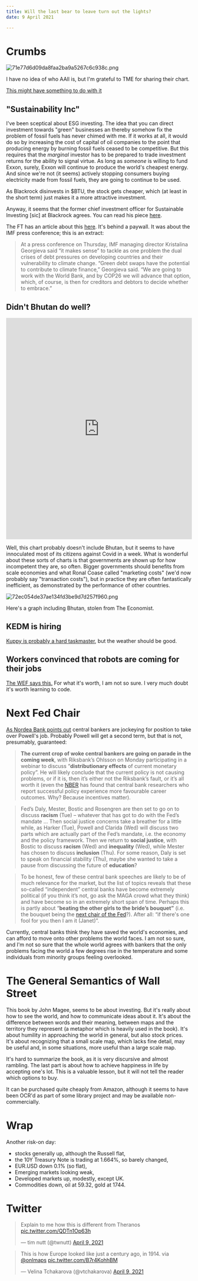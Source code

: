 ```yaml
---
title: Will the last bear to leave turn out the lights?
date: 9 April 2021

---
```


# Crumbs

![71e77d6d09da8faa2ba9a5267c6c938c.png]({attach}71e77d6d09da8faa2ba9a5267c6c938c.png)

I have no idea of who AAll is, but I'm grateful to TME for sharing their chart.

[This might have something to do with it](https://www.reuters.com/article/us-markets-flows/more-money-poured-into-stocks-in-past-five-months-than-over-last-12-years-bofa-idUSKBN2BW15S)

## "Sustainability Inc"

I've been sceptical about ESG investing. 
The idea that you can direct investment towards "green" businesses an thereby somehow fix the problem of fossil fuels has never chimed with me.
If it works at all, it would do so by increasing the cost of capital of oil companies to the point that producing energy by burning fossil fuels ceased to be competitive.
But this requires that the _marginal_ investor has to be prepared to trade investment returns for the ability to signal virtue.
As long as _someone_ is willing to fund Exxon, surely, Exxon will continue to produce the world's cheapest energy.
And since we're not (it seems) actively stopping consumers buying electricity made from fossil fuels, they are going to continue to be used.

As Blackrock disinvests in $BTU, the stock gets cheaper, which (at least in the short term) just makes it a more attractive investment.

Anyway, it seems that the former chief investment officer for Sustainable Investing [sic] at Blackrock agrees. You can read his piece [here](https://eu.usatoday.com/story/opinion/2021/03/16/wall-street-esg-sustainable-investing-greenwashing-column/6948923002/).

The FT has an article about this [here](https://www.ft.com/content/984d952c-fea6-432f-8938-21e532d513d8). It's behind a paywall. It was about the IMF press conference; this is an extract:

> At a press conference on Thursday, IMF managing director Kristalina Georgieva said “it makes sense” to tackle as one problem the dual crises of debt pressures on developing countries and their vulnerability to climate change. “Green debt swaps have the potential to contribute to climate finance,” Georgieva said. “We are going to work with the World Bank, and by COP26 we will advance that option, which, of course, is then for creditors and debtors to decide whether to embrace.”

## Didn't Bhutan do well?

<iframe src="https://ourworldindata.org/explorers/coronavirus-data-explorer?zoomToSelection=true&pickerSort=desc&pickerMetric=new_vaccinations_smoothed_per_hundred&Metric=People+vaccinated&Interval=Cumulative&Relative+to+Population=true&Align+outbreaks=false&country=BHR~BRA~CHL~DEU~HUN~IND~ISR~RUS~SRB~TUR~GBR~USA~URY~CHN&hideControls=true" loading="lazy" style="width: 100%; height: 600px; border: 0px none;"></iframe>

Well, this chart probably doesn't include Bhutan, but it seems to have innoculated most of its citizens against Covid in a week.
What is wonderful about these sorts of charts is that governments are shown up for how incompetent they are, so often.
Bigger governments should benefits from scale economies and what Ronal Coase called "marketing costs" (we'd now probably say "transaction costs"), but in practice they are often fantastically inefficient, as demonstrated by the performance of other countries.

![72ec054de37ae134fd3be9d7d257f960.png]({attach}72ec054de37ae134fd3be9d7d257f960.png)

Here's a graph including Bhutan, stolen from The Economist.

## KEDM is hiring

[Kuppy is probably a hard taskmaster](https://adventuresincapitalism.com/2021/04/08/kedm-is-hiring/), but the weather should be good.

## Workers convinced that robots are coming for their jobs

[The WEF says this.](https://www.weforum.org/agenda/2021/04/work-survey-pwc-automation-jobs/) 
For what it's worth, I am not so sure. 
I very much doubt it's worth learning to code.

# Next Fed Chair

[As Nordea Bank points out](https://corporate.nordea.com/article/64780/week-ahead-the-bride-s-bouquet) central bankers are jockeying for position to take over Powell's job. Probably Powell will get a second term, but that is not, presumably, guaranteed:

> **The current crop of woke central bankers are going on parade in the coming week**, with Riksbank’s Ohlsson on Monday participating in a webinar to discuss “**distributionary effects** of current monetary policy”. He will likely conclude that the current policy is not causing problems, or if it is, then it’s either not the Riksbank’s fault, or it’s all worth it (even the [NBER](https://www.nber.org/papers/w27849) has found that central bank researchers who report successful policy experience more favourable career outcomes. Why? Because incentives matter).

> Fed’s Daly, Mester, Bostic and Rosengren are then set to go on to discuss **racism** (Tue) – whatever that has got to do with the Fed’s mandate … Then social justice concerns take a breather for a little while, as Harker (Tue), Powell and Clarida (Wed) will discuss two parts which are actually part of the Fed’s mandate, i.e. the economy and the policy framework. Then we return to **social justice**, with Bostic to discuss **racism** (Wed) and **inequality** (Wed), while Mester has chosen to discuss **inclusion** (Thu). For some reason, Daly is set to speak on financial stability (Thu), maybe she wanted to take a pause from discussing the future of **education**?

> To be honest, few of these central bank speeches are likely to be of much relevance for the market, but the list of topics reveals that these so-called “independent” central banks have become extremely political (if you think it’s not, go ask the MAGA crowd what they think) and have become so in an extremely short span of time. Perhaps this is partly about “**beating the other girls to the bride’s bouquet”** (i.e. the bouquet being the [next chair of the Fed](https://corporate.nordea.com/article/63638/global-the-dollar-smile-and-its-future)?). After all: “if there's one fool for you then I am it (Janet)”.

Currently, central banks think they have saved the world's economies, and can afford to move onto other problems the world faces. I am not so sure, and I'm not so sure that the whole world agrees with bankers that the only problems facing the world a few degrees rise in the temperature and some individuals from minority groups feeling overlooked.

# The General Semantics of Wall Street

This book by John Magee, seems to be about investing. But it's really about how to see the world, and how to communicate ideas about it. 
It's about the difference between words and their meaning, between maps and the territory they represent (a metaphor which is heavily used in the book).
It's about humility in approaching the world in general, but also stock prices.
It's about recognizing that a small scale map, which lacks fine detail, may be useful and, in some situations, more useful than a large scale map.

It's hard to summarize the book, as it is very discursive and almost rambling. The last part is about how to achieve happiness in life by accepting one's lot. 
This is a valuable lesson, but it will not tell the reader which options to buy.

It can be purchased quite cheaply from Amazon, although it seems to have been OCR'd as part of some library project and may be available non-commercially.




# Wrap

Another risk-on day:

- stocks generally up, although the Russell flat,
- the 10Y Treasury Note is trading at 1.664%, so barely changed,
- EUR.USD down 0.1% (so flat),
- Emerging markets looking weak,
- Developed markets up, modestly, except UK. 
- Commodities down, oil at 59.32, gold at 1744. 

# Twitter

<blockquote class="twitter-tweet"><p lang="en" dir="ltr">Explain to me how this is different from Theranos <a href="https://t.co/QDTn1Op63h">pic.twitter.com/QDTn1Op63h</a></p>&mdash; tim nutt (@twnutt) <a href="https://twitter.com/twnutt/status/1380318139037188096?ref_src=twsrc%5Etfw">April 9, 2021</a></blockquote> <script async src="https://platform.twitter.com/widgets.js" charset="utf-8"></script> 

<blockquote class="twitter-tweet"><p lang="en" dir="ltr">This is how Europe looked like just a century ago, in 1914. via <a href="https://twitter.com/onlmaps?ref_src=twsrc%5Etfw">@onlmaps</a> <a href="https://t.co/B7r4KohhBM">pic.twitter.com/B7r4KohhBM</a></p>&mdash; Velina Tchakarova (@vtchakarova) <a href="https://twitter.com/vtchakarova/status/1380484306074800134?ref_src=twsrc%5Etfw">April 9, 2021</a></blockquote> <script async src="https://platform.twitter.com/widgets.js" charset="utf-8"></script> 